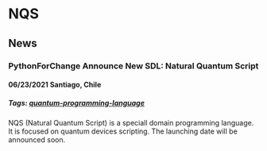 # NQS
## News
### PythonForChange Announce New SDL: Natural Quantum Script 
#### 06/23/2021 Santiago, Chile
##### Tags: [quantum-programming-language](https://github.com/topics/quantum-programming-language)

NQS (Natural Quantum Script) is a speciall domain programming language. It is focused on quantum devices scripting.
The launching date will be announced soon.
